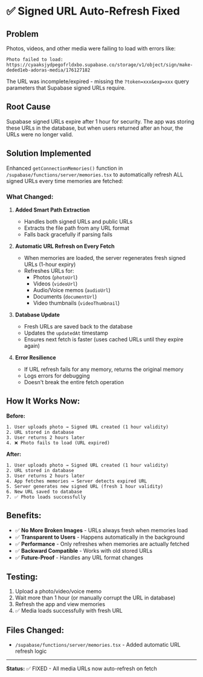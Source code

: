 # ✅ Signed URL Auto-Refresh Fixed

## Problem
Photos, videos, and other media were failing to load with errors like:
```
Photo failed to load: https://cyaaksjydpegofrldxbo.supabase.co/storage/v1/object/sign/make-deded1eb-adoras-media/176127182
```

The URL was incomplete/expired - missing the `?token=xxx&exp=xxx` query parameters that Supabase signed URLs require.

## Root Cause
Supabase signed URLs expire after 1 hour for security. The app was storing these URLs in the database, but when users returned after an hour, the URLs were no longer valid.

## Solution Implemented
Enhanced `getConnectionMemories()` function in `/supabase/functions/server/memories.tsx` to automatically refresh ALL signed URLs every time memories are fetched:

### What Changed:

1. **Added Smart Path Extraction**
   - Handles both signed URLs and public URLs
   - Extracts the file path from any URL format
   - Falls back gracefully if parsing fails

2. **Automatic URL Refresh on Every Fetch**
   - When memories are loaded, the server regenerates fresh signed URLs (1-hour expiry)
   - Refreshes URLs for:
     - Photos (`photoUrl`)
     - Videos (`videoUrl`)
     - Audio/Voice memos (`audioUrl`)
     - Documents (`documentUrl`)
     - Video thumbnails (`videoThumbnail`)

3. **Database Update**
   - Fresh URLs are saved back to the database
   - Updates the `updatedAt` timestamp
   - Ensures next fetch is faster (uses cached URLs until they expire again)

4. **Error Resilience**
   - If URL refresh fails for any memory, returns the original memory
   - Logs errors for debugging
   - Doesn't break the entire fetch operation

## How It Works Now:

**Before:**
```
1. User uploads photo → Signed URL created (1 hour validity)
2. URL stored in database
3. User returns 2 hours later
4. ❌ Photo fails to load (URL expired)
```

**After:**
```
1. User uploads photo → Signed URL created (1 hour validity)
2. URL stored in database
3. User returns 2 hours later
4. App fetches memories → Server detects expired URL
5. Server generates new signed URL (fresh 1 hour validity)
6. New URL saved to database
7. ✅ Photo loads successfully
```

## Benefits:
- ✅ **No More Broken Images** - URLs always fresh when memories load
- ✅ **Transparent to Users** - Happens automatically in the background
- ✅ **Performance** - Only refreshes when memories are actually fetched
- ✅ **Backward Compatible** - Works with old stored URLs
- ✅ **Future-Proof** - Handles any URL format changes

## Testing:
1. Upload a photo/video/voice memo
2. Wait more than 1 hour (or manually corrupt the URL in database)
3. Refresh the app and view memories
4. ✅ Media loads successfully with fresh URL

## Files Changed:
- `/supabase/functions/server/memories.tsx` - Added automatic URL refresh logic

---

**Status:** ✅ FIXED - All media URLs now auto-refresh on fetch
